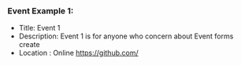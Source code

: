 ### Event Example 1:
- Title: Event 1
- Description: Event 1 is for anyone who concern about Event forms create
- Location : Online
 https://github.com/